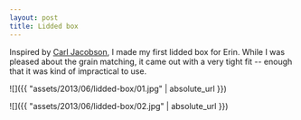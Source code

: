 ```yaml
---
layout: post
title: Lidded box
---
```

Inspired by [Carl Jacobson](https://www.youtube.com/watch?v=0SXVMs3lLos), I made
my first lidded box for Erin. While I was pleased about the grain matching, it
came out with a very tight fit -- enough that it was kind of impractical to use.

![]({{ "assets/2013/06/lidded-box/01.jpg" | absolute_url }})

![]({{ "assets/2013/06/lidded-box/02.jpg" | absolute_url }})
